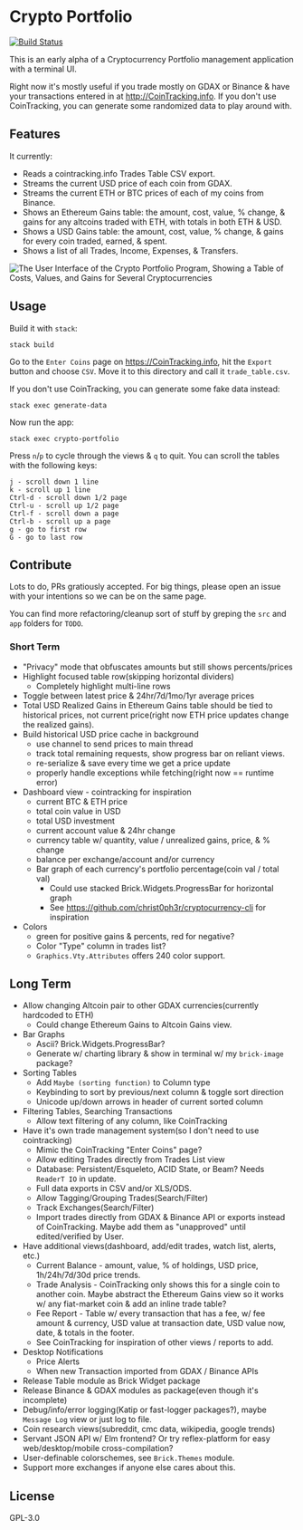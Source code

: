 # Crypto Portfolio

[![Build Status](https://travis-ci.org/prikhi/crypto-portfolio.svg?branch=master)](https://travis-ci.org/prikhi/crypto-portfolio)

This is an early alpha of a Cryptocurrency Portfolio management application
with a terminal UI.

Right now it's mostly useful if you trade mostly on GDAX or Binance & have your
transactions entered in at http://CoinTracking.info. If you don't use
CoinTracking, you can generate some randomized data to play around with.

## Features

It currently:

* Reads a cointracking.info Trades Table CSV export.
* Streams the current USD price of each coin from GDAX.
* Streams the current ETH or BTC prices of each of my coins from Binance.
* Shows an Ethereum Gains table: the amount, cost, value, % change, & gains for
  any altcoins traded with ETH, with totals in both ETH & USD.
* Shows a USD Gains table: the amount, cost, value, % change, & gains for every
  coin traded, earned, & spent.
* Shows a list of all Trades, Income, Expenses, & Transfers.

![The User Interface of the Crypto Portfolio Program, Showing a Table of Costs, Values, and Gains for Several Cryptocurrencies](http://bugs.sleepanarchy.com/projects/crypto-portfolio/repository/revisions/master/entry/screenshot.png "KSP Automation Screenshot")


## Usage

Build it with `stack`:

    stack build

Go to the `Enter Coins` page on https://CoinTracking.info, hit the `Export`
button and choose `CSV`. Move it to this directory and call it
`trade_table.csv`.

If you don't use CoinTracking, you can generate some fake data instead:

    stack exec generate-data

Now run the app:

    stack exec crypto-portfolio

Press `n`/`p` to cycle through the views & `q` to quit. You can scroll the
tables with the following keys:

    j - scroll down 1 line
    k - scroll up 1 line
    Ctrl-d - scroll down 1/2 page
    Ctrl-u - scroll up 1/2 page
    Ctrl-f - scroll down a page
    Ctrl-b - scroll up a page
    g - go to first row
    G - go to last row


## Contribute

Lots to do, PRs gratiously accepted. For big things, please open an issue with
your intentions so we can be on the same page.

You can find more refactoring/cleanup sort of stuff by greping the `src` and
`app` folders for `TODO`.

### Short Term

* "Privacy" mode that obfuscates amounts but still shows percents/prices
* Highlight focused table row(skipping horizontal dividers) 
    * Completely highlight multi-line rows
* Toggle between latest price & 24hr/7d/1mo/1yr average prices
* Total USD Realized Gains in Ethereum Gains table should be tied to historical
  prices, not current price(right now ETH price updates change the realized
  gains).
* Build historical USD price cache in background
    * use channel to send prices to main thread
    * track total remaining requests, show progress bar on reliant views.
    * re-serialize & save every time we get a price update
    * properly handle exceptions while fetching(right now == runtime error)
* Dashboard view - cointracking for inspiration
    * current BTC & ETH price
    * total coin value in USD
    * total USD investment
    * current account value & 24hr change
    * currency table w/ quantity, value / unrealized gains, price, & % change
    * balance per exchange/account and/or currency
    * Bar graph of each currency's portfolio percentage(coin val / total val)
        * Could use stacked Brick.Widgets.ProgressBar for horizontal graph
        * See https://github.com/christ0ph3r/cryptocurrency-cli for inspiration
* Colors
    * green for positive gains & percents, red for negative?
    * Color "Type" column in trades list?
    * `Graphics.Vty.Attributes` offers 240 color support.

## Long Term

* Allow changing Altcoin pair to other GDAX currencies(currently hardcoded to ETH)
    * Could change Ethereum Gains to Altcoin Gains view.
* Bar Graphs
    * Ascii? Brick.Widgets.ProgressBar?
    * Generate w/ charting library & show in terminal w/ my `brick-image` package?
* Sorting Tables
    * Add `Maybe (sorting function)` to Column type
    * Keybinding to sort by previous/next column & toggle sort direction
    * Unicode up/down arrows in header of current sorted column
* Filtering Tables, Searching Transactions
    * Allow text filtering of any column, like CoinTracking
* Have it's own trade management system(so I don't need to use cointracking)
    * Mimic the CoinTracking "Enter Coins" page?
    * Allow editing Trades directly from Trades List view
    * Database: Persistent/Esqueleto, ACID State, or Beam? Needs `ReaderT IO`
      in update.
    * Full data exports in CSV and/or XLS/ODS.
    * Allow Tagging/Grouping Trades(Search/Filter)
    * Track Exchanges(Search/Filter)
    * Import trades directly from GDAX & Binance API or exports instead of
      CoinTracking. Maybe add them as "unapproved" until edited/verified by
      User.
* Have additional views(dashboard, add/edit trades, watch list, alerts, etc.)
    * Current Balance - amount, value, % of holdings, USD price, 1h/24h/7d/30d
      price trends.
    * Trade Analysis - CoinTracking only shows this for a single coin to
      another coin. Maybe abstract the Ethereum Gains view so it works w/ any
      fiat-market coin & add an inline trade table?
    * Fee Report - Table w/ every transaction that has a fee, w/ fee amount &
      currency, USD value at transaction date, USD value now, date, & totals in
      the footer.
    * See CoinTracking for inspiration of other views / reports to add.
* Desktop Notifications
    * Price Alerts
    * When new Transaction imported from GDAX / Binance APIs
* Release Table module as Brick Widget package
* Release Binance & GDAX modules as package(even though it's incomplete)
* Debug/info/error logging(Katip or fast-logger packages?), maybe `Message Log`
  view or just log to file.
* Coin research views(subreddit, cmc data, wikipedia, google trends)
* Servant JSON API w/ Elm frontend? Or try reflex-platform for easy
  web/desktop/mobile cross-compilation?
* User-definable colorschemes, see `Brick.Themes` module.
* Support more exchanges if anyone else cares about this.


## License

GPL-3.0
